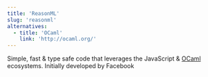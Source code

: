 ```yaml
---
title: 'ReasonML'
slug: 'reasonml'
alternatives:
  - title: 'OCaml'
    link: 'http://ocaml.org/'
---
```


Simple, fast & type safe code that leverages the JavaScript & [OCaml](http://ocaml.org/) ecosystems. Initially developed by Facebook
